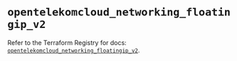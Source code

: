 # `opentelekomcloud_networking_floatingip_v2`

Refer to the Terraform Registry for docs: [`opentelekomcloud_networking_floatingip_v2`](https://registry.terraform.io/providers/opentelekomcloud/opentelekomcloud/1.36.7/docs/resources/networking_floatingip_v2).

